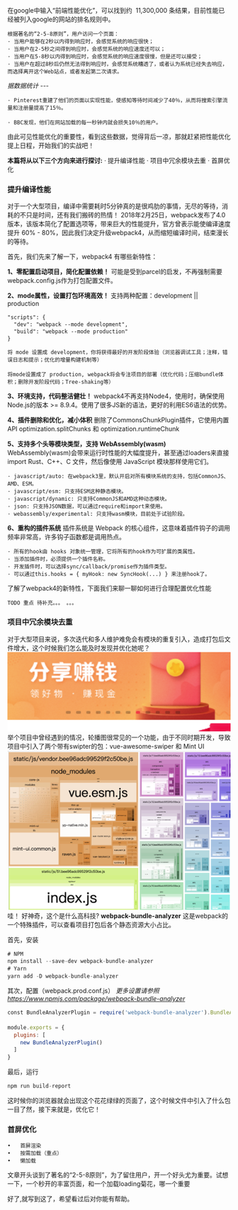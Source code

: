 在google中输入“前端性能优化”，可以找到约  11,300,000 条结果，目前性能已经被列入google的网站的排名规则中。
	
	根据著名的“2-5-8原则”，用户访问一个页面：
	· 当用户能够在2秒以内得到响应时，会感觉系统的响应很快；
	· 当用户在2-5秒之间得到响应时，会感觉系统的响应速度还可以；
	· 当用户在5-8秒以内得到响应时，会感觉系统的响应速度很慢，但是还可以接受；
	· 当用户在超过8秒后仍然无法得到响应时，会感觉系统糟透了，或者认为系统已经失去响应，而选择离开这个Web站点，或者发起第二次请求。

<em> 据数据统计 --- </em>

	· Pinterest重建了他们的页面以实现性能，使感知等待时间减少了40％，从而将搜索引擎流量和注册量提高了15％。
	
	· BBC发现，他们在网站加载的每一秒钟内就会损失10％的用户。
	
由此可见性能优化的重要性，看到这些数据，觉得背后一凉，那就赶紧把性能优化提上日程，开始我们的实战吧！

 **本篇将从以下三个方向来进行探讨:**
 	· 提升编译性能
 	· 项目中冗余模块去重
 	· 首屏优化

### 提升编译性能
对于一个大型项目，编译中需要耗时5分钟真的是很鸡肋的事情，无尽的等待，消耗的不只是时间，还有我们搬砖的热情！
2018年2月25日，webpack发布了4.0版本，该版本简化了配置选项等，带来巨大的性能提升，官方曾表示能使编译速度提升 60% - 80%，因此我们决定升级webpack4，从而缩短编译时间，结束漫长的等待。

首先，我们先来了解一下，webpack4 有哪些新特性：

**1、零配置启动项目，简化配置依赖！**
可能是受到parcel的启发，不再强制需要webpack.config.js作为打包配置文件。

**2、mode属性，设置打包环境高效！**
支持两种配置：development || production
``` script
"scripts": {
  "dev": "webpack --mode development",
  "build": "webpack --mode production"
}
```
	将 mode 设置成 development，你将获得最好的开发阶段体验（浏览器调试工具；注释，错误日志和提示；优化的增量构建机制等）
	
	将mode设置成了 production, webpack将会专注项目的部署（优化代码；压缩bundle体积；删除开发阶段代码；Tree-shaking等）

**3、环境支持，代码整洁健壮！**
webpack4不再支持Node4，使用时，确保使用 Node.js的版本 >= 8.9.4。使用了很多JS新的语法，更好的利用ES6语法的优势。

**4、插件删除和优化，减小体积**
删除了CommonsChunkPlugin插件，它使用内置API optimization.splitChunks 和 optimization.runtimeChunk

**5、支持多个头等模块类型，支持 WebAssembly(wasm)**
WebAssembly(wasm)会带来运行时性能的大幅度提升，甚至通过loaders来直接import Rust、C++、C 文件，然后像使用 JavaScript 模块那样使用它们。

	· javascript/auto: 在webpack3里，默认开启对所有模块系统的支持，包括CommonJS、AMD、ESM。
	· javascript/esm: 只支持ESM这种静态模块。
	· javascript/dynamic: 只支持CommonJS和AMD这种动态模块。
	· json: 只支持JSON数据，可以通过require和import来使用。
	· webassembly/experimental: 只支持wasm模块，目前处于试验阶段。

**6、重构的插件系统**
插件系统是 Webpack 的核心组件，这意味着插件钩子的调用频率非常高，许多钩子函数都是调用热点。

	· 所有的hook由 hooks 对象统一管理，它将所有的hook作为可扩展的类属性。
	· 当添加插件时，必须提供一个插件名称。
	· 开发插件时，可以选择sync/callback/promise作为插件类型。
	· 可以通过this.hooks = { myHook: new SyncHook(...) } 来注册hook了。
	
了解了webpack4的新特性，下面我们来聊一聊如何进行合理配置优化性能
	
	TODO 重点 待补充。。。 。。。


### 项目中冗余模块去重
对于大型项目来说，多次迭代和多人维护难免会有模块的重复引入，造成打包后文件增大，这个时候我们怎么能及时发现并优化她呢？
![avatar](./img/1.jpeg)
举个项目中曾经遇到的情况，轮播图很常见的一个功能，由于不同时期开发，导致项目中引入了两个带有swipter的包：vue-awesome-swiper 和 Mint UI
![avatar](./img/2.jpeg)
哇！ 好神奇，这个是什么高科技?
**webpack-bundle-analyzer** 
这是webpack的一个特殊插件，可以查看项目打包后各个静态资源大小占比。

首先，安装
```javascript
# NPM 
npm install --save-dev webpack-bundle-analyzer
# Yarn 
yarn add -D webpack-bundle-analyzer
```

其次，配置（webpack.prod.conf.js）
<em>更多设置请参照 https://www.npmjs.com/package/webpack-bundle-analyzer</em>
```javascript
const BundleAnalyzerPlugin = require('webpack-bundle-analyzer').BundleAnalyzerPlugin;

module.exports = {
  plugins: [
    new BundleAnalyzerPlugin()
  ]
}
```

最后，运行
```javascript
npm run build-report
```
这时候你的浏览器就会出现这个花花绿绿的页面了，这个时候文件中引入了什么包一目了然，接下来就是，优化它！











### 首屏优化

	•	首屏渲染
	•	按需加载（重点）
	•	懒加载
	
文章开头谈到了著名的“2-5-8原则”，为了留住用户，开一个好头尤为重要。试想一下，一个秒开的丰富页面，和一个加载loading菊花，哪一个重要




好了,就写到这了，希望看过后对你能有帮助。


